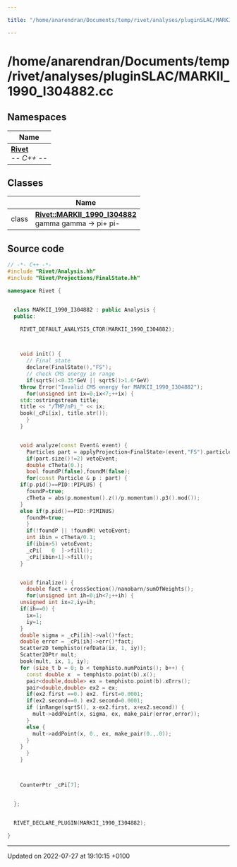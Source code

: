```yaml
---

title: "/home/anarendran/Documents/temp/rivet/analyses/pluginSLAC/MARKII_1990_I304882.cc"

---
```


# /home/anarendran/Documents/temp/rivet/analyses/pluginSLAC/MARKII_1990_I304882.cc



## Namespaces

| Name           |
| -------------- |
| **[Rivet](http://example.org/namespaces/namespacerivet/)** <br>-*- C++ -*-  |

## Classes

|                | Name           |
| -------------- | -------------- |
| class | **[Rivet::MARKII_1990_I304882](http://example.org/classes/classrivet_1_1markii__1990__i304882/)** <br>gamma gamma -> pi+ pi-  |




## Source code

```cpp
// -*- C++ -*-
#include "Rivet/Analysis.hh"
#include "Rivet/Projections/FinalState.hh"

namespace Rivet {


  class MARKII_1990_I304882 : public Analysis {
  public:

    RIVET_DEFAULT_ANALYSIS_CTOR(MARKII_1990_I304882);



    void init() {
      // Final state
      declare(FinalState(),"FS");
      // check CMS energy in range
      if(sqrtS()<0.35*GeV || sqrtS()>1.6*GeV)
    throw Error("Invalid CMS energy for MARKII_1990_I304882");
      for(unsigned int ix=0;ix<7;++ix) {
    std::ostringstream title;
    title << "/TMP/nPi_" << ix;
    book(_cPi[ix], title.str());
      }
    }


    void analyze(const Event& event) {
      Particles part = applyProjection<FinalState>(event,"FS").particles();
      if(part.size()!=2) vetoEvent;
      double cTheta(0.);
      bool foundP(false),foundM(false);
      for(const Particle & p : part) {
    if(p.pid()==PID::PIPLUS) {
      foundP=true;
      cTheta = abs(p.momentum().z()/p.momentum().p3().mod());
    }
    else if(p.pid()==PID::PIMINUS)
      foundM=true;
      }
      if(!foundP || !foundM) vetoEvent;
      int ibin = cTheta/0.1;
      if(ibin>5) vetoEvent;
      _cPi[   0  ]->fill();
      _cPi[ibin+1]->fill();
    }


    void finalize() {
      double fact = crossSection()/nanobarn/sumOfWeights();
      for(unsigned int ih=0;ih<7;++ih) {
    unsigned int ix=2,iy=ih;
    if(ih==0) {
      ix=1;
      iy=1;
    }
    double sigma = _cPi[ih]->val()*fact;
    double error = _cPi[ih]->err()*fact;
    Scatter2D temphisto(refData(ix, 1, iy));
    Scatter2DPtr mult;
    book(mult, ix, 1, iy);
    for (size_t b = 0; b < temphisto.numPoints(); b++) {
      const double x  = temphisto.point(b).x();
      pair<double,double> ex = temphisto.point(b).xErrs();
      pair<double,double> ex2 = ex;
      if(ex2.first ==0.) ex2. first=0.0001;
      if(ex2.second==0.) ex2.second=0.0001;
      if (inRange(sqrtS(), x-ex2.first, x+ex2.second)) {
        mult->addPoint(x, sigma, ex, make_pair(error,error));
      }
      else {
        mult->addPoint(x, 0., ex, make_pair(0.,.0));
      }
    }
      }
    }



    CounterPtr _cPi[7];


  };


  RIVET_DECLARE_PLUGIN(MARKII_1990_I304882);

}
```


-------------------------------

Updated on 2022-07-27 at 19:10:15 +0100

